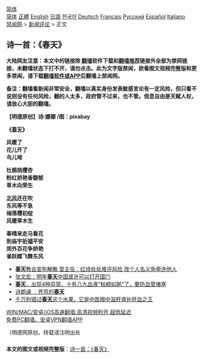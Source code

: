  <!-- 面包屑导航 --> <div class="breadcrumb"><!-- GTranslate: https://gtranslate.io/ -->  <div class="switcher notranslate">  <div class="selected">  <a href="#" onclick="return false;"> 简体</a>  </div>  <div class="option">  <a href="https://www.bannedbook.org" onclick="doGTranslate('zh-CN|zh-CN');jQuery('div.switcher div.selected a').html(jQuery(this).html());return false;" title="简体中文" class="nturl selected"> 简体</a>  <a href="https://www.bannedbook.org/zh-tw/" onclick="doGTranslate('zh-CN|zh-TW');jQuery('div.switcher div.selected a').html(jQuery(this).html());return false;" title="繁體中文" class="nturl"> 正體</a>  <a href="https://www.bannedbook.org/en/" onclick="doGTranslate('zh-CN|en');jQuery('div.switcher div.selected a').html(jQuery(this).html());return false;" title="English" class="nturl"> English</a>  <a href="https://www.bannedbook.org/ja/" onclick="doGTranslate('zh-CN|ja');jQuery('div.switcher div.selected a').html(jQuery(this).html());return false;" title="日本語" class="nturl"> 日語</a>  <a href="https://www.bannedbook.org/ko/" onclick="doGTranslate('zh-CN|ko');jQuery('div.switcher div.selected a').html(jQuery(this).html());return false;" title="한국어" class="nturl"> 한국어</a>  <a href="https://www.bannedbook.org/de/" onclick="doGTranslate('zh-CN|de');jQuery('div.switcher div.selected a').html(jQuery(this).html());return false;" title="Deutsch" class="nturl"> Deutsch</a>  <a href="https://www.bannedbook.org/fr/" onclick="doGTranslate('zh-CN|fr');jQuery('div.switcher div.selected a').html(jQuery(this).html());return false;" title="Français" class="nturl"> Français</a>  <a href="https://www.bannedbook.org/ru/" onclick="doGTranslate('zh-CN|ru');jQuery('div.switcher div.selected a').html(jQuery(this).html());return false;" title="Русский" class="nturl"> Русский</a>  <a href="https://www.bannedbook.org/es/" onclick="doGTranslate('zh-CN|es');jQuery('div.switcher div.selected a').html(jQuery(this).html());return false;" title="Español" class="nturl"> Español</a>  <a href="https://www.bannedbook.org/it/" onclick="doGTranslate('zh-CN|it');jQuery('div.switcher div.selected a').html(jQuery(this).html());return false;" title="Italiano" class="nturl"> Italiano</a>  </div>  </div>      <div class='breadcrumb-sub'><!-- Breadcrumb NavXT 6.3.0 --> <a href="https://www.bannedbook.org/" class="home">禁闻网</a> &gt; <a href="https://www.bannedbook.org/bnews/comments/" class="category">新闻评论</a> &gt; 正文</div></div><h2>诗一首：《春天》</h2> <p class="notice"><b>大陆网友注意：本文中的链接除 <a href="https://github.com/bannedbook/fanqiang" >翻墙</a>软件下载和<a href="https://github.com/killgcd/justmysocks/blob/master/README.md">翻墙推荐</a>链接外全部为禁网链接，未翻墙状态下打不开，请勿点击。此为文字版禁闻，欲看图文视频完整版和更多禁闻，请下载<a href="https://github.com/bannedbook/fanqiang">翻墙软件或APP</a>后翻墙上禁闻网。</p><p>备注：翻墙看新闻非常安全，翻墙以真实身份发表敏感言论有一定风险，但只看不说则没有任何风险，翻的人太多，政府管不过来，也不管。信息自由是天赋人权，请放心大胆的翻墙。</b></p>  <div class="entry"> <p>              <a href="https://i2.wp.com/upload-images-bucket-v64rleca837do.s3.eu-west-1.amazonaws.com/wp-content/uploads/2021/07/20104901/spring-flowers-110671_640.jpg?fit=640%2C480&#038;ssl=1" data-caption=""></a>                            </p> <p><strong>【明德原创】诗:娜娜 </strong><strong>/图：pixabay</strong></p> <p><strong>《<a href="https://www.bannedbook.org/bnews/tag/%e6%98%a5%e5%a4%a9/" class="st_tag internal_tag" rel="tag" title="标签 春天 下的日志">春天</a>》</strong></p>  <p><strong>风暖了</strong><br /> <strong>花儿开了</strong><br /> <strong>鸟儿啼</strong></p> <p><strong>杜鹃桃樱杏</strong><br /> <strong>粉红娇艳香馥郁</strong><br /> <strong>草木向荣生</strong></p> <p><strong><a href="https://www.bannedbook.org/bnews/tag/%e5%8c%97%e9%a3%8e/" class="st_tag internal_tag" rel="tag" title="标签 北风 下的日志">北风</a>还在吹</strong><br /> <strong>东风等不急</strong><br /> <strong>梅落樱初绽</strong><br /> <strong>风暖草木生</strong></p>  <p><strong>春晴来走马看花</strong><br /> <strong>到庙宇<a href="https://www.bannedbook.org/bnews/tag/%E7%A5%88%E7%A6%8F/" class="st_tag internal_tag" rel="tag" title="标签 祈福 下的日志">祈福</a>平安</strong><br /> <strong>郊外百花争娇艳</strong><br /> <strong>雀跃蝶飞舞东风</strong></p> <p></p> <ul class='op-related-articles' title='相关阅读'> <li><a href='https://www.bannedbook.org/bnews/comments/20210628/1575654.html' target='_blank'><b>春天</b>教会宣布解散 堂主任：红线处处难评风险 改个人名义免牵连他人</a></li> <li><a href='https://www.bannedbook.org/bnews/baitai/20210610/1564258.html' target='_blank'>张文宏：明年<b>春天</b>中国或许可以打开国门</a></li> <li><a href='https://www.bannedbook.org/bnews/health/20210514/1546315.html' target='_blank'><b>春天</b>，出现4种异常，十有八九血液“粘稠如粥”了，要防血管堵塞</a></li> <li><a href='https://www.bannedbook.org/bnews/comments/20210510/1543313.html' target='_blank'>诗朗诵 ：苍穹的<b>春天</b></a></li> <li><a href='https://www.bannedbook.org/bnews/health/20210506/1540737.html' target='_blank'>千万别错过<b>春天</b>这个水果，它是中医眼中滋肝肾补肝血之王</a></li> </ul> <p class="texttj"> <a href="https://github.com/bannedbook/fanqiang/wiki/V2ray%E6%9C%BA%E5%9C%BA" target="_blank">WIN/MAC/安卓/iOS高速翻墙:高清视频秒开,超低延迟</a><br/> <a href="https://github.com/bannedbook/fanqiang/wiki/%E7%A6%81%E9%97%BB%E7%BD%91%E5%AE%89%E5%8D%93%E7%BF%BB%E5%A2%99%E6%96%B0%E9%97%BBAPP" target="_blank">免费PC翻墙、安卓VPN翻墙APP</a></p> <p>（明德网原创，转载请注明出处</p><a name='sharetosocial'></a>  <div style="margin-bottom:5px;padding-bottom:5px;clear:both"> <div id="archive-pix-1" class="banner-ads"> <!-- AuctionX Display platform tag START --> <div id="26318x728x90x621x_ADSLOT2" clicktrack="%%CLICK_URL_ESC%%"></div> <!-- AuctionX Display platform tag END --> </div> <div id="archive-pix-2" class="banner-ads"> <!-- AuctionX Display platform tag START --> <div id="26315x300x250x621x_ADSLOT2" clicktrack="%%CLICK_URL_ESC%%"></div> <!-- AuctionX Display platform tag END --> </div> </div>  <div id="archive-pix-1" class="banner-ads"> <!-- AuctionX Display platform tag START --> <div id="26318x728x90x621x_ADSLOT3" clicktrack="%%CLICK_URL_ESC%%"></div> <!-- AuctionX Display platform tag END --> </div> <div><b>本文的图文或视频完整版</b>：<a href='https://www.bannedbook.org/bnews/comments/20210720/1590729.html'>诗一首：《春天》</a></div>  </div><!--END ENTRY--> 